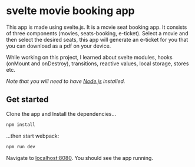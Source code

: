 # svelte movie booking app

This app is made using svelte.js. It is a movie seat booking app. It consists of three components (movies, seats-booking, e-ticket). Select a movie and then select the desired seats, this app will generate an e-ticket for you that you can download as a pdf on your device.

While working on this project, I learned about svelte modules, hooks (onMount and onDestroy), transitions, reactive values, local storage, stores etc.

*Note that you will need to have [Node.js](https://nodejs.org) installed.*

## Get started

Clone the app and Install the dependencies...

```bash
npm install
```

...then start webpack:

```bash
npm run dev
```

Navigate to [localhost:8080](http://localhost:8080). You should see the app running.
